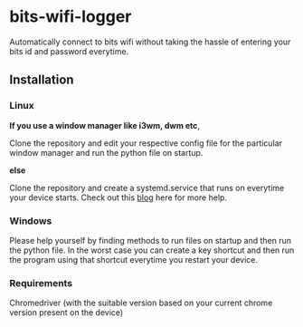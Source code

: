# bits-wifi-logger
Automatically connect to bits wifi without taking the hassle of entering your bits id and password everytime.

## Installation
### Linux
**If you use a window manager like i3wm, dwm etc**,

Clone the repository and edit your respective config file for the particular window manager and run the python file on startup.

**else**

Clone the repository and create a systemd.service that runs on everytime your device starts.
Check out this [blog](https://fedoramagazine.org/systemd-timers-for-scheduling-tasks/#:~:text=Systemd%20timers%20offer%20the%20best,Is%20available%20to%20all%20users) here for more help.

### Windows
Please help yourself by finding methods to run files on startup and then run the python file.
In the worst case you can create a key shortcut and then run the program using that shortcut everytime you restart your device.

### Requirements
Chromedriver (with the suitable version based on your current chrome version present on the device)



